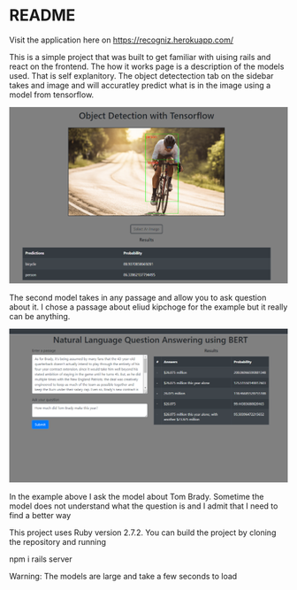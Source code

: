 # README
Visit the application here on https://recogniz.herokuapp.com/

This is a simple project that was built to get familiar with uising rails and react on the frontend. 
The how it works page is a description of the models used. That is self explanitory. The object detectection tab
on the sidebar takes and image and will accuratley predict what is in the image using a model 
from tensorflow.

<img src="./objDetectionModelEX.png">

The second model takes in any passage and allow you to ask question about it. I chose a passage about eliud
kipchoge for the example but it really can be anything. 

<img src="./nlpExample.png">

In the example above I ask the model about Tom Brady. Sometime the model does not understand what the question is
and I admit that I need to find a better way


This project uses Ruby version 2.7.2. You can build the project by cloning the repository and 
running 

npm i 
rails server

Warning: The models are large and take a few seconds to load